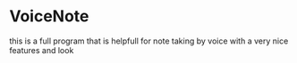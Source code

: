 # VoiceNote
this is a full program that is helpfull for note taking by voice with a very nice features and look
